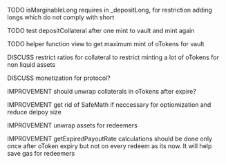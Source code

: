 TODO isMarginableLong requires in \_depositLong, for restriction adding longs which do not comply with short

TODO test depositCollateral after one mint to vault and mint again

TODO helper function view to get maximum mint of oTokens for vault

DISCUSS restrict ratios for collateral to restrict minting a lot of oTokens for non liquid assets

DISCUSS monetization for protocol?

IMPROVEMENT should unwrap collaterals in oTokens after expire?

IMPROVEMENT get rid of SafeMath if neccessary for optiomization and reduce delpoy size

IMPROVEMENT unwrap assets for redeemers

IMPROVEMENT getExpiredPayoutRate calculations should be done only once after oToken expiry but not on every redeem as its now. It will help save gas for redeemers
